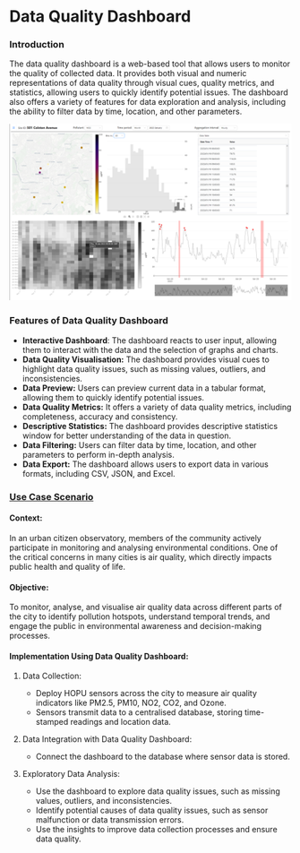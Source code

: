 # Data Quality Dashboard

### Introduction

The data quality dashboard is a web-based tool that allows users to monitor the quality of collected data.
It provides both visual and numeric representations of data quality through visual cues, quality metrics, and statistics, allowing users to quickly identify potential issues.
The dashboard also offers a variety of features for data exploration and analysis, including the ability to filter data
by time, location, and other parameters.

![DataQualityDashboard Main View](./assets/dqd_main_view.png)

### Features of Data Quality Dashboard

- **Interactive Dashboard**: The dashboard reacts to user input, allowing them to interact with the data and the selection
  of graphs and charts.
- **Data Quality Visualisation:** The dashboard provides visual cues to highlight data quality issues, such as missing
  values, outliers, and inconsistencies.
- **Data Preview:** Users can preview current data in a tabular format, allowing them to quickly identify potential issues.
- **Data Quality Metrics:** It offers a variety of data quality metrics, including completeness, accuracy and consistency.
- **Descriptive Statistics:** The dashboard provides descriptive statistics window for better understanding of the data in question.
- **Data Filtering:** Users can filter data by time, location, and other parameters to perform in-depth analysis.
- **Data Export:** The dashboard allows users to export data in various formats, including CSV, JSON, and Excel.

### [Use Case Scenario](#UseCaseScenario)

#### Context:

In an urban citizen observatory, members of the community actively participate in monitoring and analysing environmental
conditions. One of the critical concerns in many cities is air quality, which directly impacts public health and quality
of life.

#### Objective:

To monitor, analyse, and visualise air quality data across different parts of the city to identify pollution hotspots,
understand temporal trends, and engage the public in environmental awareness and decision-making processes.

#### Implementation Using Data Quality Dashboard:

1. Data Collection:

   - Deploy HOPU sensors across the city to measure air quality indicators like PM2.5, PM10, NO2, CO2, and Ozone.
   - Sensors transmit data to a centralised database, storing time-stamped readings and location data.

2. Data Integration with Data Quality Dashboard:

   - Connect the dashboard to the database where sensor data is stored.

3. Exploratory Data Analysis:
   - Use the dashboard to explore data quality issues, such as missing values, outliers, and inconsistencies.
   - Identify potential causes of data quality issues, such as sensor malfunction or data transmission errors.
   - Use the insights to improve data collection processes and ensure data quality.
